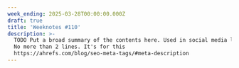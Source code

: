 ```yaml
---
week_ending: 2025-03-28T00:00:00.000Z
draft: true
title: 'Weeknotes #110'
description: >-
  TODO Put a broad summary of the contents here. Used in social media links etc.
  No more than 2 lines. It's for this
  https://ahrefs.com/blog/seo-meta-tags/#meta-description
---
```


